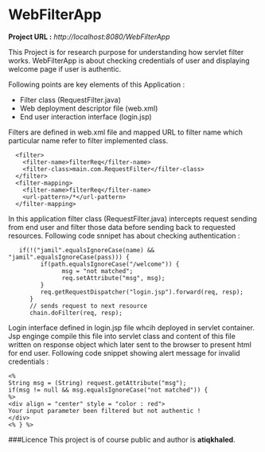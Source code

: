 # WebFilterApp
**Project URL :** *http://localhost:8080/WebFilterApp*

This Project is for research purpose for understanding how servlet filter works. WebFilterApp is about checking credentials of user and displaying welcome page if user is authentic.

Following points are key elements of this Application :

- Filter class (RequestFilter.java)
- Web deployment descriptor file (web.xml)
- End user interaction interface (login.jsp) 

Filters are defined in web.xml file and mapped URL to filter name which particular name refer to filter implemented class.

```
  <filter>
    <filter-name>filterReq</filter-name>
    <filter-class>main.com.RequestFilter</filter-class>
  </filter>
  <filter-mapping>
    <filter-name>filterReq</filter-name>
    <url-pattern>/*</url-pattern>
  </filter-mapping>
```

In this application filter class (RequestFilter.java) intercepts request sending from end user and filter those data before sending back to requested resources. Following code snnipet has about checking authentication : 

```
   if(!("jamil".equalsIgnoreCase(name) && "jamil".equalsIgnoreCase(pass))) {
	     if(path.equalsIgnoreCase("/welcome")) {
	    	   msg = "not matched";
	    	   req.setAttribute("msg", msg);
	     }  
	     req.getRequestDispatcher("login.jsp").forward(req, resp);
	  } 	
	  // sends request to next resource
	  chain.doFilter(req, resp);
```

Login interface defined in login.jsp file whcih deployed in servlet container. Jsp enginge compile this file into servlet class and content of this file written on response object which later sent to the browser to present html for end user. Following code snippet showing alert message for invalid credentials :

```
<%
String msg = (String) request.getAttribute("msg");
if(msg != null && msg.equalsIgnoreCase("not matched")) {
%>
<div align = "center" style = "color : red">
Your input parameter been filtered but not authentic !
</div>
<% } %>
```


###Licence
This project is of course public and author is **atiqkhaled**.



